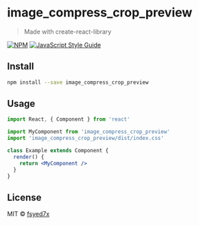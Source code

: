 # image_compress_crop_preview

> Made with create-react-library

[![NPM](https://img.shields.io/npm/v/image_compress_crop_preview.svg)](https://www.npmjs.com/package/image_compress_crop_preview) [![JavaScript Style Guide](https://img.shields.io/badge/code_style-standard-brightgreen.svg)](https://standardjs.com)

## Install

```bash
npm install --save image_compress_crop_preview
```

## Usage

```jsx
import React, { Component } from 'react'

import MyComponent from 'image_compress_crop_preview'
import 'image_compress_crop_preview/dist/index.css'

class Example extends Component {
  render() {
    return <MyComponent />
  }
}
```

## License

MIT © [fsyed7x](https://github.com/fsyed7x)
